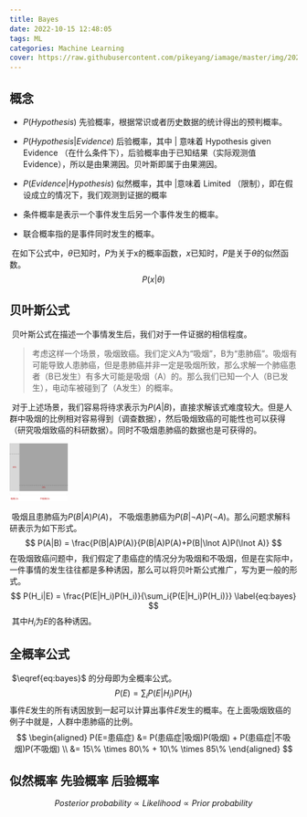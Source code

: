 ```yaml
---
title: Bayes
date: 2022-10-15 12:48:05
tags: ML
categories: Machine Learning
cover: https://raw.githubusercontent.com/pikeyang/iamage/master/img/202210151319725.png?token=AOH5QIHMT23O6H65YFIJSC3DJJBS2
---
```


## 概念

- $P(Hypothesis)$ 先验概率，根据常识或者历史数据的统计得出的预判概率。

- $P(Hypothesis | Evidence)$  后验概率，其中 $|$ 意味着  Hypothesis given Evidence （在什么条件下），后验概率由于已知结果（实际观测值Evidence），所以是由果溯因。贝叶斯即属于由果溯因。

- $P(Evidence | Hypothesis)$ 似然概率，其中 $|$意味着 Limited （限制），即在假设成立的情况下，我们观测到证据的概率

- 条件概率是表示一个事件发生后另一个事件发生的概率。
- 联合概率指的是事件同时发生的概率。



​		在如下公式中，$\theta$已知时，$P$为关于x的概率函数，$x$已知时，$P$是关于$\theta$的似然函数。
$$
P(x|\theta)
$$


## 贝叶斯公式

​		贝叶斯公式在描述一个事情发生后，我们对于一件证据的相信程度。

>​		考虑这样一个场景，吸烟致癌。我们定义A为“吸烟”，B为“患肺癌”。吸烟有可能导致人患肺癌，但是患肺癌并非一定是吸烟所致，那么求解一个肺癌患者（B已发生）有多大可能是吸烟（A）的。那么我们已知一个人（B已发生），电动车被碰到了（A发生）的概率。

​		对于上述场景，我们容易将待求表示为$P(A|B)$，直接求解该式难度较大。但是人群中吸烟的比例相对容易得到（调查数据），然后吸烟致癌的可能性也可以获得（研究吸烟致癌的科研数据）。同时不吸烟患肺癌的数据也是可获得的。

<img src="https://raw.githubusercontent.com/pikeyang/iamage/master/img/202210151354879.png?token=AOH5QICJR3VUZWKA2TN5IY3DJJFUC" alt="贝叶斯" style="zoom:10%;" />

​		吸烟且患肺癌为$P(B|A)P(A)$， 不吸烟患肺癌为$P(B|\lnot A)P(\lnot A)$。那么问题求解科研表示为如下形式。
$$
P(A|B) = \frac{P(B|A)P(A)}{P(B|A)P(A)+P(B|\lnot A)P(\lnot A)}
$$
​		在吸烟致癌问题中，我们假定了患癌症的情况分为吸烟和不吸烟，但是在实际中，一件事情的发生往往都是多种诱因，那么可以将贝叶斯公式推广，写为更一般的形式。
$$
P(H_i|E) = \frac{P(E|H_i)P(H_i)}{\sum_i{P(E|H_i)P(H_i)}}
\label{eq:bayes}
$$
​		其中$H_i$为$E$的各种诱因。

## 全概率公式

​		$\eqref{eq:bayes}$ 的分母即为全概率公式。
$$
P(E) = \sum_i{P(E|H_i)P(H_i)}
$$
​		事件$E$发生的所有诱因放到一起可以计算出事件$E$发生的概率。在上面吸烟致癌的例子中就是，人群中患肺癌的比例。
$$
\begin{aligned}
P(E=患癌症) &= P(患癌症|吸烟)P(吸烟) + P(患癌症|不吸烟)P(不吸烟) \\ &=
15\% \times 80\% + 10\% \times 85\%
\end{aligned}
$$

## 似然概率 先验概率 后验概率


$$
Posterior \ probability \propto Likelihood \propto Prior \ probability
$$
